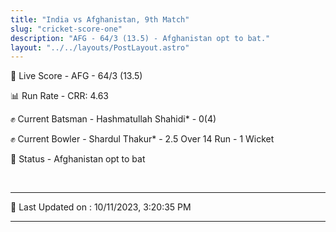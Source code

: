 ```yaml
---
title: "India vs Afghanistan, 9th Match"
slug: "cricket-score-one"
description: "AFG - 64/3 (13.5) - Afghanistan opt to bat."
layout: "../../layouts/PostLayout.astro"
---
```


🔴 Live Score - AFG - 64/3 (13.5)  

📊 Run Rate - CRR: 4.63  

✊ Current Batsman - Hashmatullah Shahidi* - 0(4)  

✊ Current Bowler - Shardul Thakur* - 2.5 Over 14 Run - 1 Wicket  

📑 Status - Afghanistan opt to bat

<br />

***

📝 Last Updated on : 10/11/2023, 3:20:35 PM

***

